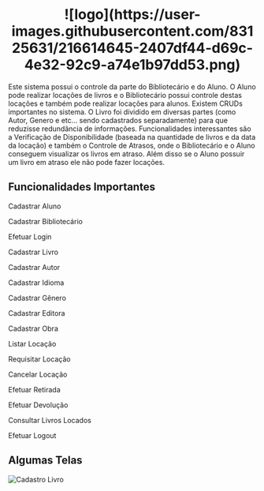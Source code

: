 <h1 align="center">![logo](https://user-images.githubusercontent.com/83125631/216614645-2407df44-d69c-4e32-92c9-a74e1b97dd53.png)</h1>


Este sistema possui o controle da parte do Bibliotecário e do Aluno.
O Aluno pode realizar locações de livros e o Bibliotecário possui controle destas locações e 
também pode realizar locações para alunos.
Existem CRUDs importantes no sistema. O Livro foi dividido em diversas partes (como Autor, Genero e etc... sendo cadastrados separadamente) para que reduzisse redundância de informações.
Funcionalidades interessantes são a Verificação de Disponibilidade (baseada na quantidade de livros e da data da locação) e também o Controle de Atrasos, onde o Bibliotecário e o Aluno conseguem visualizar os livros em atraso. Além disso se o Aluno possuir um livro em atraso ele não pode fazer locações. 

<h2> Funcionalidades Importantes </h2>

Cadastrar Aluno 

Cadastrar Bibliotecário 

Efetuar Login 

Cadastrar Livro 

Cadastrar Autor 

Cadastrar Idioma 

Cadastrar Gênero 

Cadastrar Editora 

Cadastrar Obra 

Listar Locação 

Requisitar Locação 

Cancelar Locação 

Efetuar Retirada 

Efetuar Devolução 

Consultar Livros Locados 

Efetuar Logout 

<h2> Algumas Telas </h2>

![Cadastro Livro](https://user-images.githubusercontent.com/83125631/216613372-b3dbca91-b350-4e03-acd5-cbf98aab3dd4.jpg)
